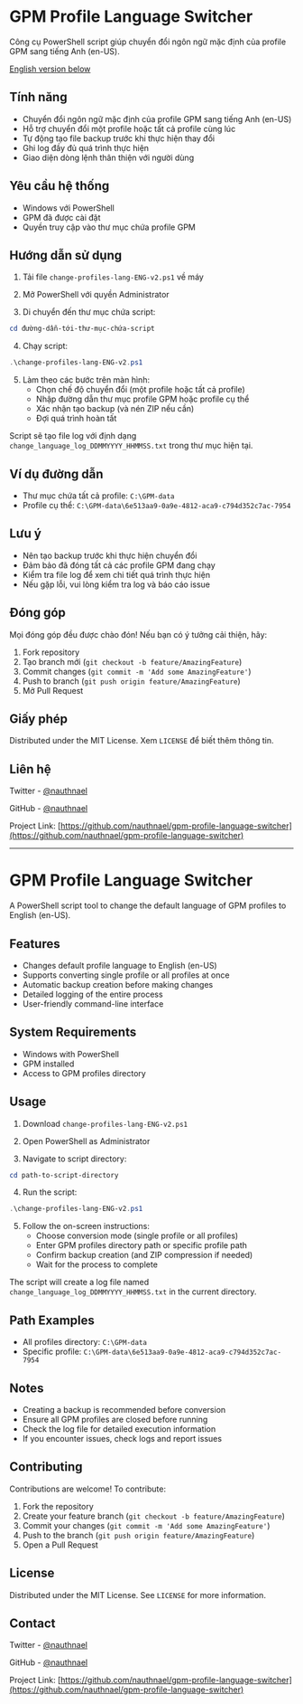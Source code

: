 # GPM Profile Language Switcher

Công cụ PowerShell script giúp chuyển đổi ngôn ngữ mặc định của profile GPM sang tiếng Anh (en-US).

[English version below](#english)

## Tính năng

- Chuyển đổi ngôn ngữ mặc định của profile GPM sang tiếng Anh (en-US)
- Hỗ trợ chuyển đổi một profile hoặc tất cả profile cùng lúc
- Tự động tạo file backup trước khi thực hiện thay đổi
- Ghi log đầy đủ quá trình thực hiện
- Giao diện dòng lệnh thân thiện với người dùng

## Yêu cầu hệ thống

- Windows với PowerShell
- GPM đã được cài đặt
- Quyền truy cập vào thư mục chứa profile GPM

## Hướng dẫn sử dụng

1. Tải file `change-profiles-lang-ENG-v2.ps1` về máy

2. Mở PowerShell với quyền Administrator

3. Di chuyển đến thư mục chứa script:
```powershell
cd đường-dẫn-tới-thư-mục-chứa-script
```

4. Chạy script:
```powershell
.\change-profiles-lang-ENG-v2.ps1
```

5. Làm theo các bước trên màn hình:
   - Chọn chế độ chuyển đổi (một profile hoặc tất cả profile)
   - Nhập đường dẫn thư mục profile GPM hoặc profile cụ thể
   - Xác nhận tạo backup (và nén ZIP nếu cần)
   - Đợi quá trình hoàn tất

Script sẽ tạo file log với định dạng `change_language_log_DDMMYYYY_HHMMSS.txt` trong thư mục hiện tại.

## Ví dụ đường dẫn

- Thư mục chứa tất cả profile: `C:\GPM-data`
- Profile cụ thể: `C:\GPM-data\6e513aa9-0a9e-4812-aca9-c794d352c7ac-7954`

## Lưu ý

- Nên tạo backup trước khi thực hiện chuyển đổi
- Đảm bảo đã đóng tất cả các profile GPM đang chạy
- Kiểm tra file log để xem chi tiết quá trình thực hiện
- Nếu gặp lỗi, vui lòng kiểm tra log và báo cáo issue

## Đóng góp

Mọi đóng góp đều được chào đón! Nếu bạn có ý tưởng cải thiện, hãy:

1. Fork repository
2. Tạo branch mới (`git checkout -b feature/AmazingFeature`)
3. Commit changes (`git commit -m 'Add some AmazingFeature'`)
4. Push to branch (`git push origin feature/AmazingFeature`)
5. Mở Pull Request

## Giấy phép

Distributed under the MIT License. Xem `LICENSE` để biết thêm thông tin.

## Liên hệ

Twitter - [@nauthnael](https://twitter.com/nauthnael)

GitHub - [@nauthnael](https://github.com/nauthnael)

Project Link: [https://github.com/nauthnael/gpm-profile-language-switcher](https://github.com/nauthnael/gpm-profile-language-switcher)

---

<a name="english"></a>
# GPM Profile Language Switcher

A PowerShell script tool to change the default language of GPM profiles to English (en-US).

## Features

- Changes default profile language to English (en-US)
- Supports converting single profile or all profiles at once
- Automatic backup creation before making changes
- Detailed logging of the entire process
- User-friendly command-line interface

## System Requirements

- Windows with PowerShell
- GPM installed
- Access to GPM profiles directory

## Usage

1. Download `change-profiles-lang-ENG-v2.ps1`

2. Open PowerShell as Administrator

3. Navigate to script directory:
```powershell
cd path-to-script-directory
```

4. Run the script:
```powershell
.\change-profiles-lang-ENG-v2.ps1
```

5. Follow the on-screen instructions:
   - Choose conversion mode (single profile or all profiles)
   - Enter GPM profiles directory path or specific profile path
   - Confirm backup creation (and ZIP compression if needed)
   - Wait for the process to complete

The script will create a log file named `change_language_log_DDMMYYYY_HHMMSS.txt` in the current directory.

## Path Examples

- All profiles directory: `C:\GPM-data`
- Specific profile: `C:\GPM-data\6e513aa9-0a9e-4812-aca9-c794d352c7ac-7954`

## Notes

- Creating a backup is recommended before conversion
- Ensure all GPM profiles are closed before running
- Check the log file for detailed execution information
- If you encounter issues, check logs and report issues

## Contributing

Contributions are welcome! To contribute:

1. Fork the repository
2. Create your feature branch (`git checkout -b feature/AmazingFeature`)
3. Commit your changes (`git commit -m 'Add some AmazingFeature'`)
4. Push to the branch (`git push origin feature/AmazingFeature`)
5. Open a Pull Request

## License

Distributed under the MIT License. See `LICENSE` for more information.

## Contact

Twitter - [@nauthnael](https://twitter.com/nauthnael)

GitHub - [@nauthnael](https://github.com/nauthnael)

Project Link: [https://github.com/nauthnael/gpm-profile-language-switcher](https://github.com/nauthnael/gpm-profile-language-switcher)
